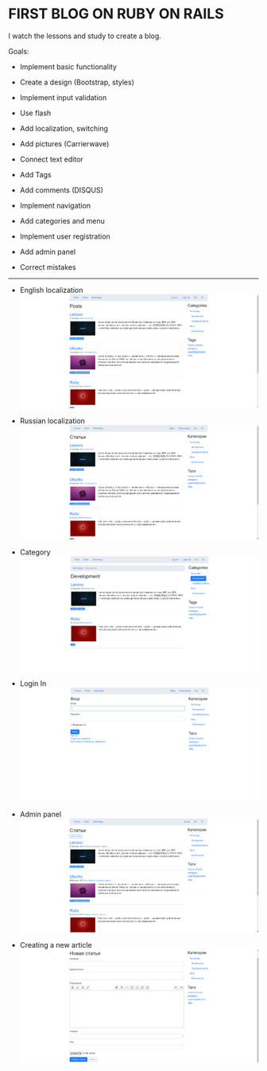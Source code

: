 # FIRST BLOG ON RUBY ON RAILS

I watch the lessons and study to create a blog.

Goals:

* Implement basic functionality

* Create a design (Bootstrap, styles)

* Implement input validation

* Use flash

* Add localization, switching

* Add pictures (Carrierwave)

* Connect text editor

* Add Tags

* Add comments (DISQUS)

* Implement navigation

* Add categories and menu

* Implement user registration

* Add admin panel

* Correct mistakes

***

* English localization
![alt text](Images/en.png)

* Russian localization
![alt text](Images/ru.png)

* Category
![alt text](Images/Development.png)

* Login In
![alt text](Images/LoginIN.png)

* Admin panel
![alt text](Images/Admin.png)

* Creating a new article
![alt text](Images/NewArticle.png)
